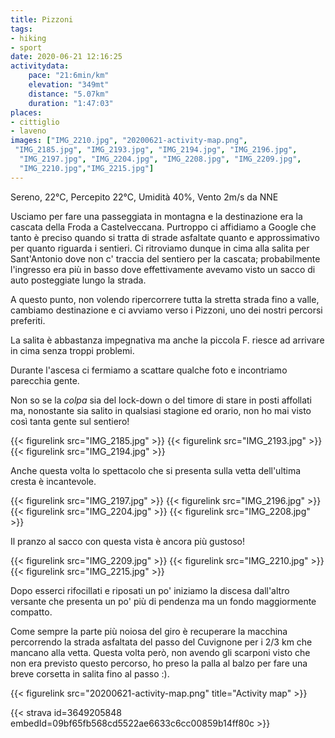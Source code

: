 ```yaml
---
title: Pizzoni
tags:
- hiking
- sport
date: 2020-06-21 12:16:25
activitydata:
    pace: "21:6min/km"
    elevation: "349mt"
    distance: "5.07km"
    duration: "1:47:03"
places:
- cittiglio
- laveno
images: ["IMG_2210.jpg", "20200621-activity-map.png",
 "IMG_2185.jpg", "IMG_2193.jpg", "IMG_2194.jpg", "IMG_2196.jpg", 
  "IMG_2197.jpg", "IMG_2204.jpg", "IMG_2208.jpg", "IMG_2209.jpg",
  "IMG_2210.jpg","IMG_2215.jpg"]
---
```


Sereno, 22°C, Percepito 22°C, Umidità 40%, Vento 2m/s da NNE

Usciamo per fare una passeggiata in montagna e la destinazione era la cascata della Froda a Castelveccana.
Purtroppo ci affidiamo a Google che tanto è preciso quando si tratta di strade asfaltate quanto e approssimativo per quanto riguarda i sentieri. Ci ritroviamo dunque in cima alla salita per Sant'Antonio dove non c' traccia del sentiero per la cascata; probabilmente l'ingresso era più in basso dove effettivamente avevamo visto un sacco di auto posteggiate lungo la strada.

A questo punto, non volendo ripercorrere tutta la stretta strada fino a valle, cambiamo destinazione e ci avviamo verso i Pizzoni, uno dei nostri percorsi preferiti.

La salita è abbastanza impegnativa ma anche la piccola F. riesce ad arrivare in cima senza troppi problemi.

Durante l'ascesa ci fermiamo a scattare qualche foto e incontriamo parecchia gente. 

Non so se la _colpa_ sia del lock-down o del timore di stare in posti affollati ma, nonostante sia salito in qualsiasi stagione ed orario, non ho mai visto così tanta gente sul sentiero!

{{< figurelink src="IMG_2185.jpg" >}}
{{< figurelink src="IMG_2193.jpg" >}}
{{< figurelink src="IMG_2194.jpg" >}}

Anche questa volta lo spettacolo che si presenta sulla vetta dell'ultima cresta è incantevole.

{{< figurelink src="IMG_2197.jpg" >}}
{{< figurelink src="IMG_2196.jpg" >}}
{{< figurelink src="IMG_2204.jpg" >}}
{{< figurelink src="IMG_2208.jpg" >}}

Il pranzo al sacco con questa vista è ancora più gustoso!

{{< figurelink src="IMG_2209.jpg" >}}
{{< figurelink src="IMG_2210.jpg" >}}
{{< figurelink src="IMG_2215.jpg" >}}

Dopo esserci rifocillati e riposati un po' iniziamo la discesa dall'altro versante che presenta un po' più di pendenza ma un fondo maggiormente compatto.

Come sempre la parte più noiosa del giro è recuperare la macchina percorrendo la strada asfaltata del passo del Cuvignone per i 2/3 km che mancano alla vetta. Questa volta però, non avendo gli scarponi visto che non era previsto questo percorso, ho preso la palla al balzo per fare una breve corsetta in salita fino al passo :).

{{< figurelink src="20200621-activity-map.png" title="Activity map" >}}


{{< strava id=3649205848 embedId=09bf65fb568cd5522ae6633c6cc00859b14ff80c >}}
